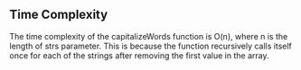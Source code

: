 ## Time Complexity

The time complexity of the capitalizeWords function is O(n), where n is the length of strs parameter. This is because the function recursively calls itself once for each of the strings after removing the first value in the array.
